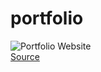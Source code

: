 # portfolio
![Portfolio Website](https://i.ibb.co/WgPMpts/image.png)  
[Source](https://www.youtube.com/watch?v=OPaLnMw2i_0)
